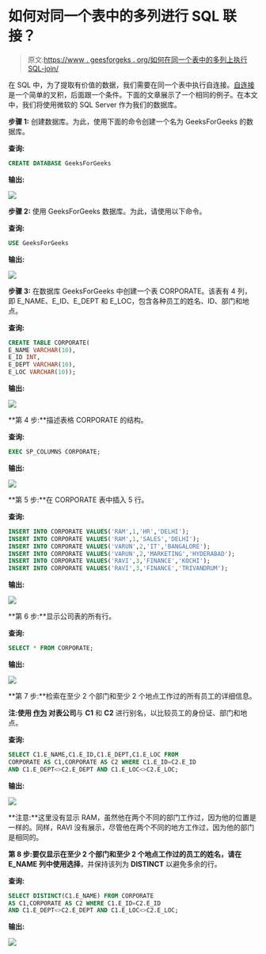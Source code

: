 # 如何对同一个表中的多列进行 SQL 联接？

> 原文:[https://www . geesforgeks . org/如何在同一个表中的多列上执行 SQL-join/](https://www.geeksforgeeks.org/how-to-perform-sql-join-on-multiple-columns-in-same-table/)

在 SQL 中，为了提取有价值的数据，我们需要在同一个表中执行自连接。[自连接](https://www.geeksforgeeks.org/self-join-and-cross-join-in-ms-sql-server/)是一个简单的叉积，后面跟一个条件。下面的文章展示了一个相同的例子。在本文中，我们将使用微软的 SQL Server 作为我们的数据库。

**步骤 1:** 创建数据库。为此，使用下面的命令创建一个名为 GeeksForGeeks 的数据库。

**查询:**

```sql
CREATE DATABASE GeeksForGeeks
```

**输出:**

![](img/d2cfe8b2f31124d9744d03213361f840.png)

**步骤 2:** 使用 GeeksForGeeks 数据库。为此，请使用以下命令。

**查询:**

```sql
USE GeeksForGeeks
```

**输出:**

![](img/764b7f0286d9dc6812e0e8907809ffc3.png)

**步骤 3:** 在数据库 GeeksForGeeks 中创建一个表 CORPORATE。该表有 4 列，即 E_NAME、E_ID、E_DEPT 和 E_LOC，包含各种员工的姓名、ID、部门和地点。

**查询:**

```sql
CREATE TABLE CORPORATE(
E_NAME VARCHAR(10),
E_ID INT,
E_DEPT VARCHAR(10),
E_LOC VARCHAR(10));
```

**输出:**

![](img/70bf3908254242534358a8d824fde699.png)

**第 4 步:**描述表格 CORPORATE 的结构。

**查询:**

```sql
EXEC SP_COLUMNS CORPORATE;
```

**输出:**

![](img/0bb3babb737639b20d89da62f7929efe.png)

**第 5 步:**在 CORPORATE 表中插入 5 行。

**查询:**

```sql
INSERT INTO CORPORATE VALUES('RAM',1,'HR','DELHI');
INSERT INTO CORPORATE VALUES('RAM',1,'SALES','DELHI');
INSERT INTO CORPORATE VALUES('VARUN',2,'IT','BANGALORE');
INSERT INTO CORPORATE VALUES('VARUN',2,'MARKETING','HYDERABAD');
INSERT INTO CORPORATE VALUES('RAVI',3,'FINANCE','KOCHI');
INSERT INTO CORPORATE VALUES('RAVI',3,'FINANCE','TRIVANDRUM');
```

**输出:**

![](img/f8027e89a6b2d1bd062ae757ec6f7fa3.png)

**第 6 步:**显示公司表的所有行。

**查询:**

```sql
SELECT * FROM CORPORATE;
```

**输出:**

![](img/7584d75b3a4654d232ec5544a3d7105c.png)

**第 7 步:**检索在至少 2 个部门和至少 2 个地点工作过的所有员工的详细信息。

**注:**使用 [**作为**](https://www.geeksforgeeks.org/sql-select-as/) 对表**公司**与 **C1** 和 **C2** 进行别名，以比较员工的身份证、部门和地点。

**查询:**

```sql
SELECT C1.E_NAME,C1.E_ID,C1.E_DEPT,C1.E_LOC FROM
CORPORATE AS C1,CORPORATE AS C2 WHERE C1.E_ID=C2.E_ID 
AND C1.E_DEPT<>C2.E_DEPT AND C1.E_LOC<>C2.E_LOC;
```

**输出:**

![](img/5dcaa735d0575e2289fc6e6eab99d654.png)

**注意:**这里没有显示 RAM，虽然他在两个不同的部门工作过，因为他的位置是一样的。同样，RAVI 没有展示，尽管他在两个不同的地方工作过，因为他的部门是相同的。

**第 8 步:**要仅显示在至少 2 个部门和至少 2 个地点工作过的员工的姓名，请在 **E_NAME** 列中使用**选择**，并保持该列为 **DISTINCT** 以避免多余的行。

**查询:**

```sql
SELECT DISTINCT(C1.E_NAME) FROM CORPORATE
AS C1,CORPORATE AS C2 WHERE C1.E_ID=C2.E_ID
AND C1.E_DEPT<>C2.E_DEPT AND C1.E_LOC<>C2.E_LOC;
```

**输出:**

![](img/14d2212cab944940b7fab5d23efb42a2.png)